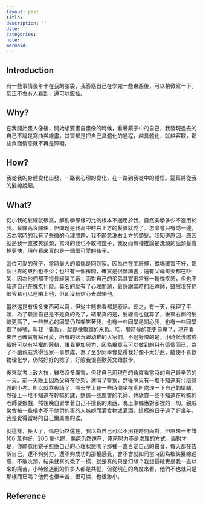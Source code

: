 ```yaml
---
layout: post
title:
description: ''
date: ''
categories:
note:
mermaid:
---
```


## Introduction

有一些事情長年卡在我的腦袋，我答應自己在學完一些東西後，可以稍微寫一下。反正不會有人看到，還可以版控。

## Why?

在我開始畫人像後，開始想要畫自畫像的時候，看著鏡子中的自己，我發現過去的自己不論是寫曲與繪畫，其實都是把自己具體化的過程，越具體化，就越客觀，那些負面情感就不再是障礙。

## How?

我從我的身體變化出發，一路到心理的變化，在一路到我從中的體悟。這篇將從我的髮線說起。

## What?

從小我的髮線就很高，解剖學那樣的比例根本不適用於我，自然美學多少不適用於我。髮線高沒關係，但問題是我高中時右上方的髮線就禿了。怎麼會只有禿一邊，因為當時的我有了些微的心理問題，我不願意洗右上方的頭髮。我知道原因，原因就是我一直被笑額頭，當時的我也不敢照鏡子，我反而有種推論是洗頭的話頭髮會掉更快，現在看來真的是一個很可愛的孩子。

這位可愛的孩子，當時最大的煩惱是回到家。因為住在工廠裡，磁場確實不好，那個世界的東西也不少；也只有一個房間，確實是很難讀書；還有父母每天都在吵架，因為他們都不擅長經營工廠；面對自己的弟弟其實很常有一種愧疚感，但也不知道自己在愧疚什麼。莫名的就有了心理問題，最感謝當時的班導師，雖然現在仍很容易可以連絡上他，但卻沒有信心去聯絡他。

當然還是有很多東西可以寫，但從主題來看都是廢話。總之，有一天，我理了平頭，為了驗證自己是不是真的禿了，結果真的是，髮線高也就算了，後來右側的髮線更高了，一些無心的同學仍然嘲笑著我，也有一些同學是關心我，也有一些同學取了綽號，叫我「龜哲」，就是像龜頭的永哲。哇，那時候的我更自卑了，現在看來自己確實有點可愛，所有的狀況跟幼稚的大家們。不過好險的是，小時候淺嚐成績好可以有特權的邏輯，讓我更加努力，因為畢竟我可以做到的只有這個而已，為了不讓親戚覺得我家一事無成，為了至少同學會覺得我好像不太好惹，縱使不喜歡物理化學，仍然好好的唸了，好險我很喜歡英文跟數學。

後來就考上政大拉，雖然沒多厲害，但我自己用現在的角度看當時的自己最辛苦的一天。前一天晚上因為父母在吵架，還叫了警察，然後隔天有一堆不知道有什麼意義的小考，所以就熬夜讀了，隔天早上花一些時間坐在廁所處理一下自己的情緒，然後上一堆不知道在幹嘛的課，欽佩一些厲害的老師，也欣賞一些不知道在幹嘛的老師耍猴戲，然後晚自習學著自己不擅長的東西，晚上準備應對家裡的一切。親戚聚會被一些根本不干他們的事的人嫉妒而灌食物或灌酒，這樣的日子過了好幾年，我是覺得當時的自己蠻厲害的誒。

就這樣，長大了，傷疤仍然還在，我以為自己可以不用花時間面對，但原來一年賺 100 萬也好，200 萬也罷，傷疤仍然還在，原來努力不是處理的方式，面對才是，你願意用鏡子照應自己的心理狀態嗎？那種一直否定自己的聲音，每天都在告訴自己，還不夠努力，還不夠成功的那種感覺，會不會就如同當時因為被笑髮線過高，不敢洗頭，結果就真的禿了一樣，就是真的只是幻想？我想這確實是我一直以來的痛苦，小時候遇到的許多人都是共犯，但從現在的角度來看，他們不也就只是那樣而已嗎？他們也很辛苦，很可憐，也很渺小。

## Reference
